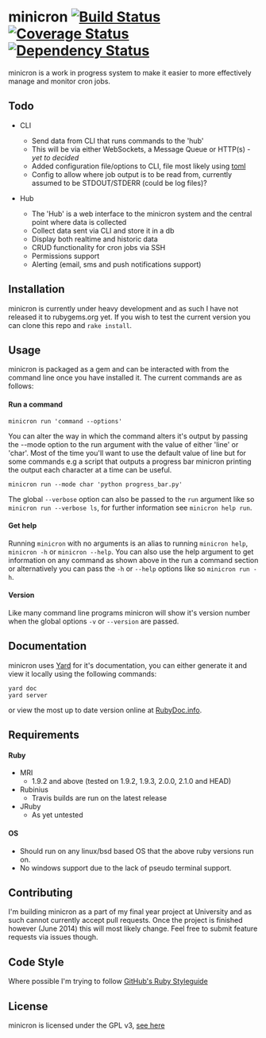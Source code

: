 minicron [![Build Status](https://secure.travis-ci.org/jamesrwhite/minicron.png)](http://travis-ci.org/jamesrwhite/minicron) [![Coverage Status](https://coveralls.io/repos/jamesrwhite/minicron/badge.png?derp)](https://coveralls.io/r/jamesrwhite/minicron?branch=master) [![Dependency Status](https://gemnasium.com/jamesrwhite/minicron.png)](https://gemnasium.com/jamesrwhite/minicron)
=======

minicron is a work in progress system to make it easier to more effectively manage and monitor cron jobs.

Todo
------

- CLI
  - Send data from CLI that runs commands to the 'hub'
  - This will be via either WebSockets, a Message Queue or HTTP(s) - *yet to decided*
  - Added configuration file/options to CLI, file most likely using [toml](https://github.com/jamesmoss/toml "toml")
  - Config to allow where job output is to be read from, currently assumed to be STDOUT/STDERR (could be log files)?

- Hub
  - The 'Hub' is a web interface to the minicron system and the central point where data is collected
  - Collect data sent via CLI and store it in a db
  - Display both realtime and historic data
  - CRUD functionality for cron jobs via SSH
  - Permissions support
  - Alerting (email, sms and push notifications support)

Installation
-------------

minicron is currently under heavy development and as such I have not released it to rubygems.org yet. If you wish to test the current version you can clone this repo and ````rake install````.

Usage
-----

minicron is packaged as a gem and can be interacted with from the command line once you have installed it. The current commands are as follows:

#### Run a command

````
minicron run 'command --options'
````

You can alter the way in which the command alters it's output by passing the --mode option to the run argument with the value of either 'line' or 'char'. Most of the time you'll want to use the default value of line but for some commands e.g a script that outputs a progress bar minicron printing the output each character at a time can be useful.

````
minicron run --mode char 'python progress_bar.py'
````

The global ````--verbose```` option can also be passed to the ````run```` argument like so ````minicron run --verbose ls````, for further information see ````minicron help run````.

#### Get help

Running ````minicron```` with no arguments is an alias to running ````minicron help````, ````minicron -h```` or ````minicron --help````. You can also use the help argument to get information on any command as shown above in the run a command section or alternatively you can pass the ````-h```` or ````--help```` options like so ````minicron run -h````.

#### Version

Like many command line programs minicron will show it's version number when the global options ````-v```` or ````--version```` are passed.

Documentation
-------------

minicron uses [Yard](http://yardoc.org/ "Yard") for it's documentation, you can either generate it and view it locally using the following commands:

````
yard doc
yard server
````

or view the most up to date version online at [RubyDoc.info](http://rdoc.info/github/jamesrwhite/minicron/master/frames "RubyDoc.info").

Requirements
-------------

#### Ruby
- MRI
  - 1.9.2 and above (tested on 1.9.2, 1.9.3, 2.0.0, 2.1.0 and HEAD)
- Rubinius
  - Travis builds are run on the latest release
- JRuby
  - As yet untested

#### OS
- Should run on any linux/bsd based OS that the above ruby versions run on.
- No windows support due to the lack of pseudo terminal support.

Contributing
------------

I'm building minicron as a part of my final year project at University and as such cannot currently accept pull requests. Once the project is finished however (June 2014) this will most likely change. Feel free to submit feature requests via issues though.

Code Style
----------

Where possible I'm trying to follow [GitHub's Ruby Styleguide](https://github.com/styleguide/ruby "GitHub's Ruby Styleguide")

License
--------

minicron is licensed under the GPL v3, [see here](https://github.com/jamesrwhite/minicron/blob/master/LICENSE "see here")
